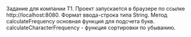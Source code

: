 Задание для компании Т1.
Проект запускается в браузере по ссылке http://localhost:8080.
Формат ввода-строка типа String.
Метод calculateFrequency основная функция для подсчета букв.
calculateCharacterFrequency - функция сортировки по убыванию. 
